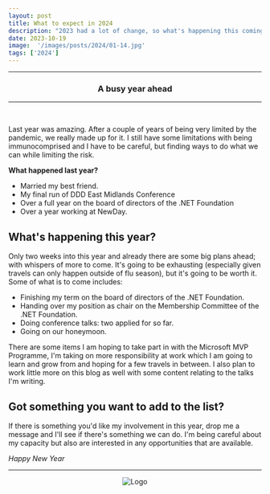 ```yaml
---
layout: post
title: What to expect in 2024
description: "2023 had a lot of change, so what's happening this coming year"
date: 2023-10-19
image:  '/images/posts/2024/01-14.jpg'
tags: ['2024']
---
```


----
<center>
<h3> A busy year ahead </h3>
</center>

---

<br/>

Last year was amazing. After a couple of years of being very limited by the pandemic, we really made up for it. I still have some limitations with being immunocomprised and I have to be careful, but finding ways to do what we can while limiting the risk.

**What happened last year?**

* Married my best friend.
* My final run of DDD East Midlands Conference 
* Over a full year on the board of directors of the .NET Foundation
* Over a year working at NewDay.

## What's happening this year?

Only two weeks into this year and already there are some big plans ahead; with whispers of more to come. It's going to be exhausting (especially given travels can only happen outside of flu season), but it's going to be worth it. Some of what is to come includes:

* Finishing my term on the board of directors of the .NET Foundation.
* Handing over my position as chair on the Membership Committee of the .NET Foundation.
* Doing conference talks: two applied for so far.
* Going on our honeymoon.

There are some items I am hoping to take part in with the Microsoft MVP Programme, I'm taking on more responsibility at work which I am going to learn and grow from and hoping for a few travels in between. I also plan to work little more on this blog as well with some content relating to the talks I'm writing.

## Got something you want to add to the list?

If there is something you'd like my involvement in this year, drop me a message and I'll see if there's something we can do. I'm being careful about my capacity but also are interested in any opportunities that are available.

_Happy New Year_

---

<div style="text-align:center" markdown="1">
<img src="{{site.baseurl}}/images/logo.png" alt="Logo">
</div>
